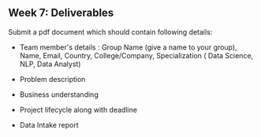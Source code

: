 ## Week 7: Deliverables

Submit a pdf document which should contain following details:

- Team member's details : Group Name (give a name to your group), Name, Email, Country, College/Company, Specialization ( Data Science, NLP, Data Analyst)

- Problem description

- Business understanding

- Project lifecycle along with deadline

- Data Intake report
